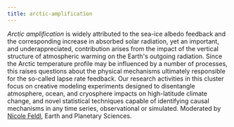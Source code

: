 ```yaml
---
title: arctic-amplification 
---
```


<!-- A 75-100 word paragraph describing the motivation behind these projects -->

*Arctic amplification* is widely attributed to the sea-ice albedo feedback and the corresponding increase in absorbed solar radiation, yet an important, and underappreciated, contribution arises from the impact of the vertical structure of atmospheric warming on the Earth's outgoing radiation. Since the Arctic temperature profile may be influenced by a number of processes, this raises questions about the physical mechanisms ultimately responsible for the so-called lapse rate feedback. Our research activities in this cluster focus on creative modeling experiments designed to disentangle atmosphere, ocean, and cryosphere impacts on high-latitude climate change, and novel statistical techniques capable of identifying causal mechanisms in any time series, observational or simulated. Moderated by [Nicole Feldl][nf], Earth and Planetary Sciences.

[nf]: https://eps.ucsc.edu/faculty/Profiles/fac-only.php?uid=nfeldl
